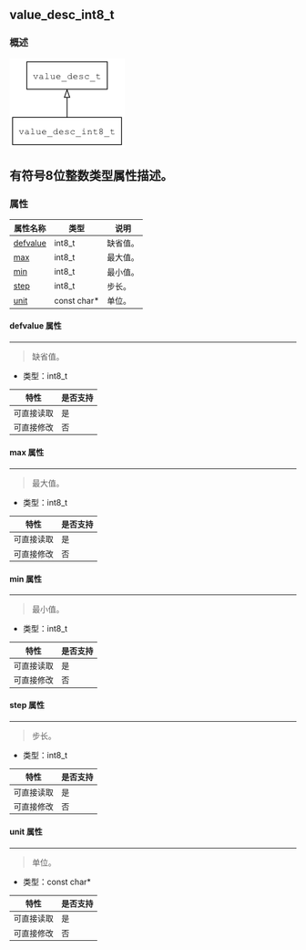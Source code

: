 ## value\_desc\_int8\_t
### 概述
![image](images/value_desc_int8_t_0.png)

有符号8位整数类型属性描述。
----------------------------------
### 属性
<p id="value_desc_int8_t_properties">

| 属性名称 | 类型 | 说明 | 
| -------- | ----- | ------------ | 
| <a href="#value_desc_int8_t_defvalue">defvalue</a> | int8\_t | 缺省值。 |
| <a href="#value_desc_int8_t_max">max</a> | int8\_t | 最大值。 |
| <a href="#value_desc_int8_t_min">min</a> | int8\_t | 最小值。 |
| <a href="#value_desc_int8_t_step">step</a> | int8\_t | 步长。 |
| <a href="#value_desc_int8_t_unit">unit</a> | const char* | 单位。 |
#### defvalue 属性
-----------------------
> <p id="value_desc_int8_t_defvalue">缺省值。

* 类型：int8\_t

| 特性 | 是否支持 |
| -------- | ----- |
| 可直接读取 | 是 |
| 可直接修改 | 否 |
#### max 属性
-----------------------
> <p id="value_desc_int8_t_max">最大值。

* 类型：int8\_t

| 特性 | 是否支持 |
| -------- | ----- |
| 可直接读取 | 是 |
| 可直接修改 | 否 |
#### min 属性
-----------------------
> <p id="value_desc_int8_t_min">最小值。

* 类型：int8\_t

| 特性 | 是否支持 |
| -------- | ----- |
| 可直接读取 | 是 |
| 可直接修改 | 否 |
#### step 属性
-----------------------
> <p id="value_desc_int8_t_step">步长。

* 类型：int8\_t

| 特性 | 是否支持 |
| -------- | ----- |
| 可直接读取 | 是 |
| 可直接修改 | 否 |
#### unit 属性
-----------------------
> <p id="value_desc_int8_t_unit">单位。

* 类型：const char*

| 特性 | 是否支持 |
| -------- | ----- |
| 可直接读取 | 是 |
| 可直接修改 | 否 |
